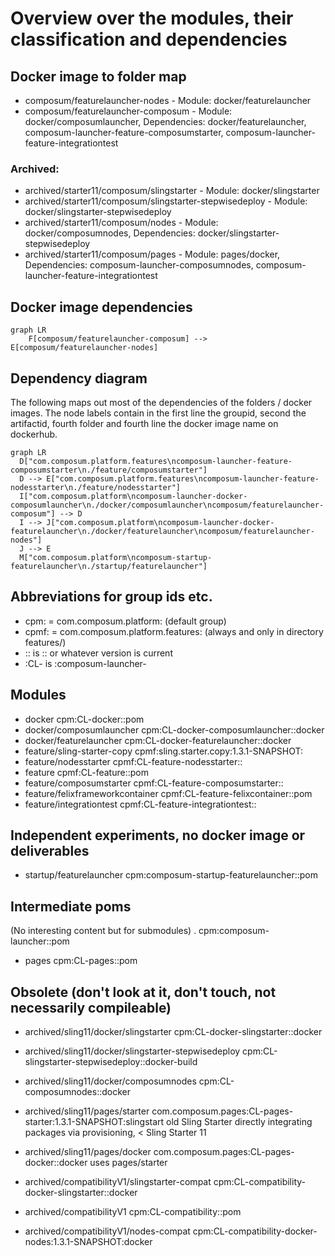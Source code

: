 # Overview over the modules, their classification and dependencies

## Docker image to folder map
 
- composum/featurelauncher-nodes - Module: docker/featurelauncher
- composum/featurelauncher-composum - Module: docker/composumlauncher, Dependencies: docker/featurelauncher, composum-launcher-feature-composumstarter, composum-launcher-feature-integrationtest

### Archived:

- archived/starter11/composum/slingstarter - Module: docker/slingstarter
- archived/starter11/composum/slingstarter-stepwisedeploy - Module: docker/slingstarter-stepwisedeploy
- archived/starter11/composum/nodes - Module: docker/composumnodes, Dependencies: docker/slingstarter-stepwisedeploy
- archived/starter11/composum/pages - Module: pages/docker, Dependencies: composum-launcher-composumnodes, composum-launcher-feature-integrationtest

## Docker image dependencies

```mermaid
graph LR
    F[composum/featurelauncher-composum] --> E[composum/featurelauncher-nodes]
```

## Dependency diagram

The following maps out most of the dependencies of the folders / docker images. The node labels contain in the first 
line the groupid, second the artifactid, fourth folder and fourth line the docker image name on dockerhub.

```mermaid
graph LR
  D["com.composum.platform.features\ncomposum-launcher-feature-composumstarter\n./feature/composumstarter"]
  D --> E["com.composum.platform.features\ncomposum-launcher-feature-nodesstarter\n./feature/nodesstarter"]
  I["com.composum.platform\ncomposum-launcher-docker-composumlauncher\n./docker/composumlauncher\ncomposum/featurelauncher-composum"] --> D
  I --> J["com.composum.platform\ncomposum-launcher-docker-featurelauncher\n./docker/featurelauncher\ncomposum/featurelauncher-nodes"]
  J --> E
  M["com.composum.platform\ncomposum-startup-featurelauncher\n./startup/featurelauncher"]
```

## Abbreviations for group ids etc.
- cpm: = com.composum.platform:              (default group) 
- cpmf: = com.composum.platform.features:    (always and only in directory features/)
- :: is :: or whatever version is current
- :CL- is :composum-launcher-

## Modules

- docker cpm:CL-docker::pom
- docker/composumlauncher cpm:CL-docker-composumlauncher::docker
- docker/featurelauncher cpm:CL-docker-featurelauncher::docker
- feature/sling-starter-copy cpmf:sling.starter.copy:1.3.1-SNAPSHOT:
- feature/nodesstarter cpmf:CL-feature-nodesstarter::
- feature cpmf:CL-feature::pom
- feature/composumstarter cpmf:CL-feature-composumstarter::
- feature/felixframeworkcontainer cpmf:CL-feature-felixcontainer::pom
- feature/integrationtest cpmf:CL-feature-integrationtest::

## Independent experiments, no docker image or deliverables
- startup/featurelauncher cpm:composum-startup-featurelauncher::pom

## Intermediate poms
(No interesting content but for submodules)
. cpm:composum-launcher::pom
- pages cpm:CL-pages::pom

## Obsolete (don't look at it, don't touch, not necessarily compileable)

- archived/sling11/docker/slingstarter cpm:CL-docker-slingstarter::docker
- archived/sling11/docker/slingstarter-stepwisedeploy cpm:CL-slingstarter-stepwisedeploy::docker-build
- archived/sling11/docker/composumnodes cpm:CL-composumnodes::docker
- archived/sling11/pages/starter com.composum.pages:CL-pages-starter:1.3.1-SNAPSHOT:slingstart
  old Sling Starter directly integrating packages via provisioning, < Sling Starter 11
- archived/sling11/pages/docker com.composum.pages:CL-pages-docker::docker uses pages/starter

- archived/compatibilityV1/slingstarter-compat cpm:CL-compatibility-docker-slingstarter::docker
- archived/compatibilityV1 cpm:CL-compatibility::pom
- archived/compatibilityV1/nodes-compat cpm:CL-compatibility-docker-nodes:1.3.1-SNAPSHOT:docker
